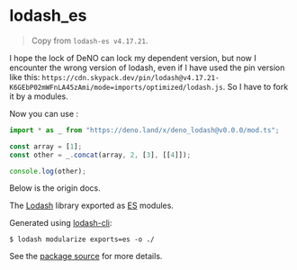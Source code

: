 # lodash_es

> Copy from `lodash-es v4.17.21`.

I hope the lock of DeNO can lock my dependent version, but now I encounter the
wrong version of lodash, even if I have used the pin version like this:
`https://cdn.skypack.dev/pin/lodash@v4.17.21-K6GEbP02mWFnLA45zAmi/mode=imports/optimized/lodash.js`.
So I have to fork it by a modules.

Now you can use :

```ts
import * as _ from "https://deno.land/x/deno_lodash@v0.0.0/mod.ts";

const array = [1];
const other = _.concat(array, 2, [3], [[4]]);

console.log(other);
```

Below is the origin docs.

The [Lodash](https://lodash.com/) library exported as
[ES](http://www.ecma-international.org/ecma-262/6.0/) modules.

Generated using [lodash-cli](https://www.npmjs.com/package/lodash-cli):

```shell
$ lodash modularize exports=es -o ./
```

See the [package source](https://github.com/lodash/lodash/tree/4.17.21-es) for
more details.
